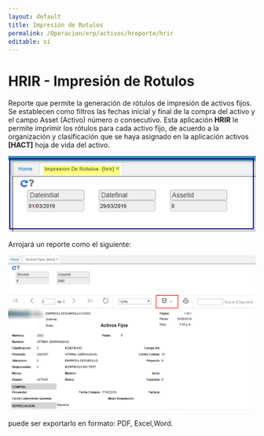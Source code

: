 ```yaml
---
layout: default
title: Impresión de Rotulos
permalink: /Operacion/erp/activos/hreporte/hrir
editable: si
---
```


# HRIR - Impresión de Rotulos

Reporte que permite la generación de rótulos de impresión de activos fijos.  
Se establecen como filtros las fechas inicial y final de la compra del activo y el campo Asset (Activo) número o consecutivo.
Esta aplicación **HRIR** le permite imprimir los rótulos para cada activo fijo, de acuerdo a la organización y clasificación que se haya asignado en la aplicación activos **[HACT]** hoja de vida del activo.  


![](hrir1.png)

Arrojará un reporte como el siguiente:  

![](hrac1.png)

puede ser exportarlo en formato: PDF, Excel,Word.  

